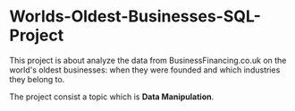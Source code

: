 # Worlds-Oldest-Businesses-SQL-Project

This project is about analyze the data from BusinessFinancing.co.uk on the world's oldest businesses: when they were founded and which industries they belong to.

The project consist a topic which is **Data Manipulation**.
